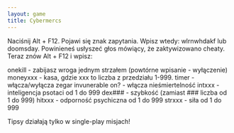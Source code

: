 ```yaml
---
layout: game
title: Cybermercs
---
```


Naciśnij Alt + F12. Pojawi się znak zapytania. Wpisz wtedy: 
wlrnwhdakf lub 
doomsday. Powinieneś usłyszeć głos mówiący, że zaktywizowano 
cheaty. 
Teraz znów Alt + F12 i wpisz:

onekill 		- zabijasz wroga jednym strzałem (powtórne 
wpisanie - 
		  wyłączenie)
moneyxxx 	- kasa, gdzie xxx to liczba z przedziału 1-999.
timer 		- włącza/wyłącza zegar
invunerable on? 	- włącza nieśmiertelność
intxxx 		- inteligencja psotaci od 1 do 999
dex### 		- szybkość (zamiast ### liczba od 1 do 999)
hitxxx 		- odporność psychiczna od 1 do 999
strxxx 		- siła od 1 do 999

Tipsy działają tylko w single-play misjach!
